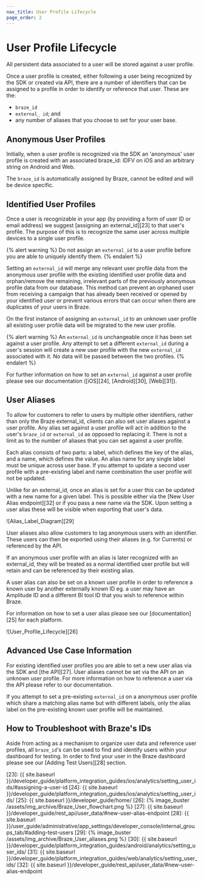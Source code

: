 ```yaml
---
nav_title: User Profile Lifecycle
page_order: 2
---
```


# User Profile Lifecycle

All persistent data associated to a user will be stored against a user profile.

Once a user profile is created, either following a user being recognized by the SDK or created via API, there are a number of identifiers that can be assigned to a profile in order to identify or reference that user. These are the:

* `braze_id`
* `external_ id`; and
* any number of aliases that you choose to set for your user base.

## Anonymous User Profiles

Initially, when a user profile is recognized via the SDK an 'anonymous' user profile is created with an associated braze_id: IDFV on iOS and an arbitrary string on Android and Web.

The `braze_id` is automatically assigned by Braze, cannot be edited and will be device specific.

## Identified User Profiles

Once a user is recognizable in your app (by providing a form of user ID or email address) we suggest [assigning an external_id][23] to that user's profile. The purpose of this is to recognize the same user across multiple devices to a single user profile.

{% alert warning %}
Do not assign an `external_id` to a user profile before you are able to uniquely identify them.
{% endalert %}

Setting an `external_id` will merge any relevant user profile data from the anonymous user profile with the existing identified user profile data and orphan/remove the remaining, irrelevant parts of the previously anonymous profile data from our database. This method can prevent an orphaned user from receiving a campaign that has already been received or opened by your identified user or prevent various errors that can occur when there are duplicates of your users in Braze.

On the first instance of assigning an `external_id` to an unknown user profile all existing user profile data will be migrated to the new user profile.

{% alert warning %}
An `external_id` is unchangeable once it has been set against a user profile. Any attempt to set a different `external_id` during a user's session will create a new user profile with the new `external_id` associated with it. No data will be passed between the two profiles.
{% endalert %}

For further information on how to set an `external_id` against a user profile please see our documentation ([iOS][24], [Android][30], [Web][31]).

## User Aliases

To allow for customers to refer to users by multiple other identifiers, rather than only the Braze external_id, clients can also set user aliases against a user profile. Any alias set against a user profile will act in addition to the user's `braze_id` or `external_id` as opposed to replacing it. There is not a limit as to the number of aliases that you can set against a user profile.

Each alias consists of two parts: a label, which defines the key of the alias, and a name, which defines the value. An alias name for any single label must be unique across user base. If you attempt to update a second user profile with a pre-existing label and name combination the user profile will not be updated.

Unlike for an external_id, once an alias is set for a user this can be updated with a new name for a given label. This is possible either via the [New User Alias endpoint][32] or if you pass a new name via the SDK. Upon setting a user alias these will be visible when exporting that user's data.

![Alias_Label_Diagram][29]

User aliases also allow customers to tag anonymous users with an identifier. These users can then be exported using their aliases (e.g. for Currents) or referenced by the API.

If an anonymous user profile with an alias is later recognized with an external_id, they will be treated as a normal identified user profile but will retain and can be referenced by their existing alias.

A user alias can also be set on a known user profile in order to reference a known user by another externally known ID eg. a user may have an Amplitude ID and a different BI tool ID that you wish to reference within Braze.

For information on how to set a user alias please see our [documentation][25] for each platform.

![User_Profile_Lifecycle][26]

## Advanced Use Case Information

For existing identified user profiles you are able to set a new user alias via the SDK and [the API][27]. User aliases cannot be set via the API on an unknown user profile.  For more information on how to reference a user via the API please refer to our documentation.

If you attempt to set a pre-existing `external_id` on a anonymous user profile which share a matching alias name but with different labels, only the alias label on the pre-existing known user profile will be maintained.

## How to Troubleshoot with Braze's IDs

Aside from acting as a mechanism to organize user data and reference user profiles, all `braze_id`'s can be used to find and identify users within your dashboard for testing. In order to find your user in the Braze dashboard please see our [Adding Test Users][28] section.


[23]: {{ site.baseurl }}/developer_guide/platform_integration_guides/ios/analytics/setting_user_ids/#assigning-a-user-id
[24]: {{ site.baseurl }}/developer_guide/platform_integration_guides/ios/analytics/setting_user_ids/
[25]: {{ site.baseurl }}/developer_guide/home/
[26]: {% image_buster /assets/img_archive/Braze_User_flowchart.png %}
[27]: {{ site.baseurl }}/developer_guide/rest_api/user_data/#new-user-alias-endpoint
[28]: {{ site.baseurl }}/user_guide/administrative/app_settings/developer_console/internal_groups_tab/#adding-test-users
[29]: {% image_buster /assets/img_archive/Braze_User_aliases.png %}
[30]: {{ site.baseurl }}/developer_guide/platform_integration_guides/android/analytics/setting_user_ids/
[31]: {{ site.baseurl }}/developer_guide/platform_integration_guides/web/analytics/setting_user_ids/
[32]: {{ site.baseurl }}/developer_guide/rest_api/user_data/#new-user-alias-endpoint

